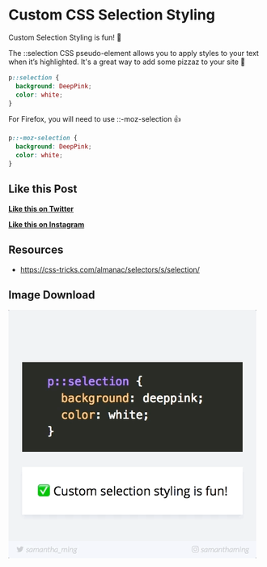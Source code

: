 
# Custom CSS Selection Styling

Custom Selection Styling is fun! 🎉

The ::selection CSS pseudo-element allows you to apply styles to your text when it’s highlighted. It's a great way to add some pizzaz to your site 💃


```css
p::selection {
  background: DeepPink;
  color: white;
}
```

For Firefox, you will need to use ::-moz-selection 👍

```css
p::-moz-selection {
  background: DeepPink;
  color: white;
}
```

## Like this Post

**[Like this on Twitter](https://twitter.com/samantha_ming/status/972566700418727936)**

**[Like this on Instagram](https://www.instagram.com/p/BgJ8DMNH9QW/?taken-by=samanthaming)**


## Resources

- https://css-tricks.com/almanac/selectors/s/selection/


## Image Download

![Download](6-custom-css-selection-styling.gif)
